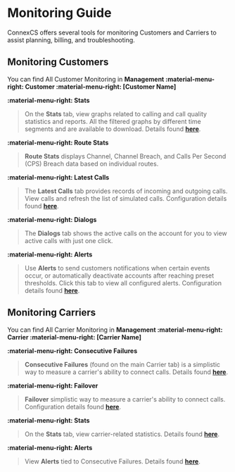 # Monitoring Guide
ConnexCS offers several tools for monitoring Customers and Carriers to assist planning, billing, and troubleshooting. 

## Monitoring Customers
You can find All Customer Monitoring in **Management :material-menu-right: Customer :material-menu-right: [Customer Name]**

**:material-menu-right: Stats**

> On the **Stats** tab, view graphs related to calling and call quality statistics and reports. All the filtered graphs by different time segments and are available to download. Details found [**here**](https://docs.connexcs.com/customer/stats/). 

**:material-menu-right: Route Stats**

> **Route Stats** displays Channel, Channel Breach, and Calls Per Second (CPS) Breach data based on individual routes. 

**:material-menu-right: Latest Calls**

> The **Latest Calls** tab provides records of incoming and outgoing calls. View calls and refresh the list of simulated calls. Configuration details found [**here**](https://docs.connexcs.com/customer/latest-calls/). 

**:material-menu-right: Dialogs**

> The **Dialogs** tab shows the active calls on the account for you to view active calls with just one click.

**:material-menu-right: Alerts**

> Use **Alerts** to send customers notifications when certain events occur, or automatically deactivate accounts after reaching preset thresholds. Click this tab to view all configured alerts. Configuration details found [**here**](https://docs.connexcs.com/customer/alerts/). 



## Monitoring Carriers
You can find All Carrier Monitoring in **Management :material-menu-right: Carrier :material-menu-right: [Carrier Name]**

**:material-menu-right: Consecutive Failures**

> **Consecutive Failures** (found on the main Carrier tab) is a simplistic way to measure a carrier's ability to connect calls. Details found [**here**](https://docs.connexcs.com/carrier/#consecutive-failures). 

**:material-menu-right: Failover**

> **Failover** simplistic way to measure a carrier's ability to connect calls. Configuration details found [**here**](https://docs.connexcs.com/carrier/#failover). 

**:material-menu-right: Stats**

> On the **Stats** tab, view carrier-related statistics. Details found [**here**](https://docs.connexcs.com/carrier/#stats). 

**:material-menu-right: Alerts**

> View **Alerts** tied to Consecutive Failures. Details found [**here**](https://docs.connexcs.com/carrier/#alerts). 
